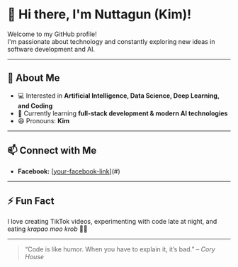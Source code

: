 # 👋 Hi there, I'm Nuttagun (Kim)!

Welcome to my GitHub profile!  
I'm passionate about technology and constantly exploring new ideas in software development and AI.

---

## 🔹 About Me
- 💻 Interested in **Artificial Intelligence, Data Science, Deep Learning, and Coding**  
- 🌱 Currently learning **full-stack development & modern AI technologies**  
- 😄 Pronouns: **Kim**  

---

## 📫 Connect with Me
- **Facebook:** [[your-facebook-link](https://www.facebook.com/nuttagun.samanjai/)](#)

---

## ⚡ Fun Fact
I love creating TikTok videos, experimenting with code late at night, and eating *krapao moo krob* 🍳😋

---

> “Code is like humor. When you have to explain it, it’s bad.” – *Cory House*
